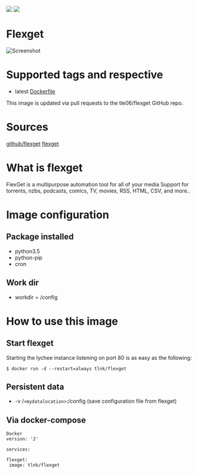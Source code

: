 [![](https://images.microbadger.com/badges/image/tlnk/flexget.svg)](https://microbadger.com/images/tlnk/flexget "Get your own image badge on microbadger.com") [![](https://images.microbadger.com/badges/version/tlnk/flexget.svg)](https://microbadger.com/images/tlnk/flexget "Get your own version badge on microbadger.com")

# Flexget

![Screenshot](https://flexget.com/_static/flexget.png)

# Supported tags and respective

* latest [Dockerfile](https://github.com/tle06/flexget/blob/master/Dockerfile)

This image is updated via pull requests to the tle06/flexget GitHub repo.

# Sources
[github/flexget](https://github.com/tle06/flexget.git)
[flexget](https://flexget.com/)

# What is flexget
FlexGet is a multipurpose automation tool for all of your media
Support for torrents, nzbs, podcasts, comics, TV, movies, RSS, HTML, CSV, and more..

# Image configuration
## Package installed
* python3.5
* python-pip
* cron

## Work dir
* workdir = /config

# How to use this image
## Start flexget

Starting the lychee instance listening on port 80 is as easy as the following:
``` Docker
$ docker run -d --restart=always tlnk/flexget
```

## Persistent data

* -v /`<mydatalocation>`:/config (save configuration file from flexget)

## Via docker-compose

```
Docker
version: '2'

services:

flexget:
 image: tlnk/flexget

```
